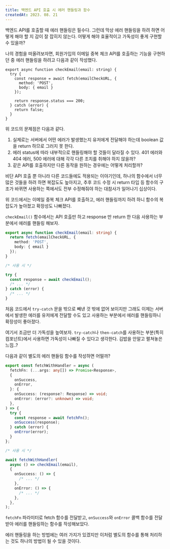 ```yaml
---
title: 백엔드 API 호출 시 에러 핸들링과 함수
createdAt: 2023. 08. 21
---
```


백엔드 API를 호출할 때 에러 핸들링은 필수다. 그런데 막상 에러 핸들링을 하려 하면 어떻게 해야 할 지 감이 잘 잡히지 않는다. 어떻게 해야 효율적이고 가독성이 좋게 구현할 수 있을까?

나의 경험을 떠올려보자면, 회원가입의 이메일 중복 체크 API를 호출하는 기능을 구현하던 중 에러 핸들링을 하려고 다음과 같이 작성했다.

```tsx
export async function checkEmail(email: string) {
  try {
    const response = await fetch(emailCheckURL, { 
      method: 'POST',
      body: { email }
    });

    return response.status === 200;
  } catch (error) {
    return false;
  }
}
```

위 코드의 문제점은 다음과 같다.

1. 실제로는 서버에서 어떤 에러가 발생했는지 유저에게 전달해야 하는데 boolean 값을 return 하므로 그러지 못 한다.
2. 에러 status에 따라 내부적으로 핸들링해야 할 것들이 달라질 수 있다. 401 에러와 404 에러, 500 에러에 대해 각각 다른 조치를 취해야 하지 않을까?
3. 같은 API를 호출하지만 다른 동작을 원하는 경우에는 어떻게 처리할까?

비단 API 호출 뿐 아니라 다른 코드들에도 적용되는 이야기인데, 하나의 함수에서 너무 많은 것들을 하려 하면 복잡도도 높아지고, 추후 코드 수정 시 return 타입 등 함수의 구조가 바뀌면 사용하는 쪽에서도 전부 수정해줘야 하는 대참사가 일어나기 십상이다.

위 코드에서는 이메일 중복 체크 API를 호출하고, 에러 핸들링까지 하려 하니 함수의 복잡도가 높아졌고 확장성도 나빠졌다.

`checkEmail()` 함수에서는 API 호출만 하고 response 만 return 한 다음 사용하는 부분에서 에러를 핸들링 해보자.

```TypeScript
export async function checkEmail(email: string) {
  return fetch(emailCheckURL, { 
    method: 'POST',
    body: { email }
  });
}

/* 사용 시 */

try {
  const response = await checkEmail();
  /* ... */
} catch (error) {
  /* ... */
}
```

처음 코드에서 `try-catch` 문을 밖으로 빼낸 것 밖에 없어 보이지만 그래도 이제는 서버에서 발생한 에러를 유저에게 전달할 수도 있고 사용하는 부분에서 에러를 핸들링하니 확장성이 좋아졌다.

여기서 조금만 더 가독성을 높여보자. `try-catch`나 `then-catch`를 사용하는 부분(특히 컴포넌트)에서 사용하면 가독성이 나빠질 수 있다고 생각한다. 김밥을 안말고 펼쳐놓은 느낌..?

다음과 같이 별도의 에러 핸들링 함수를 작성하면 어떨까?

```TypeScript
export const fetchWithHandler = async (
  fetchFn: (...args: any[]) => Promise<Response>,
  {
    onSuccess,
    onError,
  }: {
    onSuccess: (response?: Response) => void;
    onError: (error?: unknown) => void;
  },
) => {
  try {
    const response = await fetchFn();
    onSuccess(response);
  } catch (error) {
    onError(error);
  }
};

/* 사용 시 */

await fetchWithHandler(
  async () => checkEmail(email),
  {
    onSuccess: () => {
      /* ... */
    },
    onError: () => {
      /* ... */
    },
  },
);
```

`fetchFn` 파라미터로 fetch 함수를 전달받고, `onSuccess`와 `onError` 콜백 함수를 전달받아 에러를 핸들링하는 함수를 작성해보았다.

에러 핸들링을 하는 방법에는 여러 가지가 있겠지만 이처럼 별도의 함수를 통해 처리하는 것도 하나의 방법이 될 수 있을 것이다.
